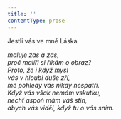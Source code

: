 ```yaml
---
title: ''
contentType: prose
---
```


<section>

Jestli vás ve mně Láska

_maluje zas a zas,  
proč malíři si říkám o obraz?  
Proto, že i když mysl  
vás v hloubi duše zří,  
mé pohledy vás nikdy nespatří.  
Když vás však nemám vskutku,  
nechť aspoň mám váš stín,  
abych vás viděl, když tu o vás sním._

</section>
